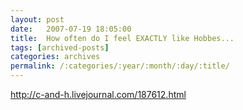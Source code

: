 ```yaml
---
layout: post
date:	2007-07-19 18:05:00
title:  How often do I feel EXACTLY like Hobbes...
tags: [archived-posts]
categories: archives
permalink: /:categories/:year/:month/:day/:title/
---
```

http://c-and-h.livejournal.com/187612.html
